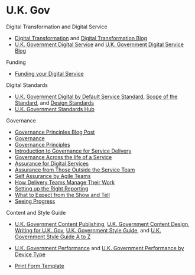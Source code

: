 # U.K. Gov

Digital Transformation and Digital Service
* [Digital Transformation](https://www.gov.uk/transformation) and [Digital Transformation Blog](https://digitaltransformation.blog.gov.uk)
* [U.K. Government Digital Service](https://www.gov.uk/government/organisations/government-digital-service) and [U.K. Government Digital Service Blog](https://gds.blog.gov.uk)

Funding
* [Funding your Digital Service](https://www.gov.uk/service-manual/governance/funding-your-digital-service.html)

Digital Standards
* [U.K. Government Digital by Default Service Standard](https://www.gov.uk/service-manual/digital-by-default), [Scope of the Standard](https://www.gov.uk/service-manual/digital-by-default/scope-of-the-standard.html), and [Design Standards](https://www.gov.uk/design-principles)
* [U.K. Government Standards Hub](http://standards.data.gov.uk)

Governance
* [Governance Principles Blog Post](https://digitaltransformation.blog.gov.uk/2014/06/24/governance-principles) 
* [Governance](https://www.gov.uk/service-manual/governance/index.html)
* [Governance Principles](https://www.gov.uk/service-manual/governance/governance-principles.html)
* [Introduction to Governance for Service Delivery](https://www.gov.uk/service-manual/governance/introduction-to-governance-for-service-delivery.html)
* [Governance Across the life of a Service](https://www.gov.uk/service-manual/governance/governance-across-the-life-of-a-service.html)
* [Assurance for Digital Services](https://www.gov.uk/service-manual/governance/assurance-for-digital-services.html)
* [Assurance from Those Outside the Service Team](https://www.gov.uk/service-manual/governance/assurance-from-those-outside-the-service-team.html)
* [Self Assurance by Agile Teams](https://www.gov.uk/service-manual/governance/self-assurance-by-agile-teams.html)
* [How Delivery Teams Manage Their Work](https://www.gov.uk/service-manual/governance/how-delivery-teams-manage-their-work.html)
* [Setting up the Right Reporting](https://www.gov.uk/service-manual/governance/setting-up-the-right-reporting.html)
* [What to Expect from the Show and Tell](https://www.gov.uk/service-manual/governance/what-to-expect-from-the-show-and-tell.html)
* [Seeing Progress](https://www.gov.uk/service-manual/governance/seeing-progress.html)

Content and Style Guide
* [U.K. Government Content Publishing](https://www.gov.uk/government-digital-guidance/content-publishing), [U.K. Government Content Design](https://www.gov.uk/guidance/content-design), [Writing for U.K. Gov](https://www.gov.uk/guidance/content-design/writing-for-gov-uk), [U.K. Government Style Guide](https://www.gov.uk/guidance/style-guide), and [U.K. Government Style Guide A to Z](https://www.gov.uk/guidance/style-guide/a-to-z-of-gov-uk-style)

* [U.K. Government Performance](https://www.gov.uk/performance) and [U.K. Government Performance by Device Type](https://www.gov.uk/performance/site-activity/device-type)
* [Print Form Template](https://www.gov.uk/service-manual/assets/documents/print-forms/template-form.pdf)
